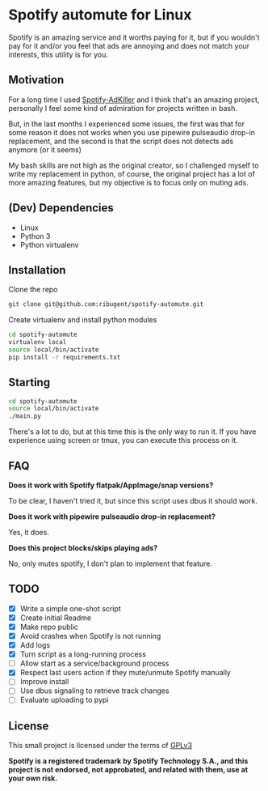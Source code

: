 # Spotify automute for Linux

Spotify is an amazing service and it worths paying for it, but if you wouldn't pay for it and/or you feel that ads are annoying and does not match your interests, this utility is for you.

## Motivation

For a long time I used [Spotify-AdKiller](https://github.com/SecUpwN/Spotify-AdKiller) and I think that's an amazing project, personally I feel some kind of admiration for projects written in bash.

But, in the last months I experienced some issues, the first was that for some reason it does not works when you use pipewire pulseaudio drop-in replacement, and the second is that the script does not detects ads anymore (or it seems)

My bash skills are not high as the original creator, so I challenged myself to write my replacement in python, of course, the original project has a lot of more amazing features, but my objective is to focus only on muting ads.

## (Dev) Dependencies

- Linux
- Python 3
- Python virtualenv

## Installation

Clone the repo

```sh
git clone git@github.com:ribugent/spotify-automute.git
```

Create virtualenv and install python modules

```sh
cd spotify-automute
virtualenv local
source local/bin/activate
pip install -r requirements.txt
```

## Starting

```sh
cd spotify-automute
source local/bin/activate
./main.py
```

There's a lot to do, but at this time this is the only way to run it. If you have experience using screen or tmux, you can execute this process on it.

## FAQ

**Does it work with Spotify flatpak/AppImage/snap versions?**

To be clear, I haven't tried it, but since this script uses dbus it should work.

**Does it work with pipewire pulseaudio drop-in replacement?**

Yes, it does.

**Does this project blocks/skips playing ads?**

No, only mutes spotify, I don't plan to implement that feature.

## TODO

- [x] Write a simple one-shot script
- [x] Create initial Readme
- [x] Make repo public
- [x] Avoid crashes when Spotify is not running
- [x] Add logs
- [x] Turn script as a long-running process
- [ ] Allow start as a service/background process
- [x] Respect last users action if they mute/unmute Spotify manually
- [ ] Improve install
- [ ] Use dbus signaling to retrieve track changes
- [ ] Evaluate uploading to pypi

## License

This small project is licensed under the terms of [GPLv3](LICENSE)

**Spotify is a registered trademark by Spotify Technology S.A., and this project is not endorsed, not approbated, and related with them, use at your own risk.**
